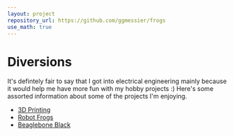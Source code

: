 ```yaml
---
layout: project
repository_url: https://github.com/ggmessier/frogs
use_math: true
---
```

# Diversions

It's defintely fair to say that I got into electrical engineering mainly because it would help me have more fun with my hobby projects :)  Here's some assorted information about some of the projects I'm enjoying.


* [3D Printing](printing)
* [Robot Frogs](frogs)
* [Beaglebone Black](bbb)

